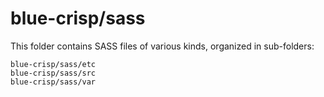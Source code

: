 # blue-crisp/sass

This folder contains SASS files of various kinds, organized in sub-folders:

    blue-crisp/sass/etc
    blue-crisp/sass/src
    blue-crisp/sass/var
